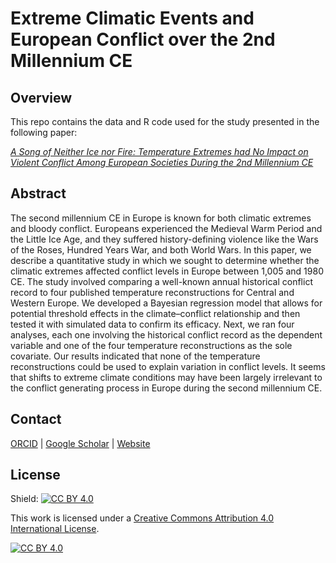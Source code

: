 # Extreme Climatic Events and European Conflict over the 2nd Millennium CE

## Overview
This repo contains the data and R code used for the study presented in the following paper:

[*A Song of Neither Ice nor Fire: Temperature Extremes had No Impact on Violent Conflict Among European Societies During the 2nd Millennium CE*](https://doi.org/10.3389/feart.2021.769107)

## Abstract

The second millennium CE in Europe is known for both climatic extremes and bloody conflict. Europeans experienced the Medieval Warm Period and the Little Ice Age, and they suffered history-defining violence like the Wars of the Roses, Hundred Years War, and both World Wars. In this paper, we describe a quantitative study in which we sought to determine whether the climatic extremes affected conflict levels in Europe between 1,005 and 1980 CE. The study involved comparing a well-known annual historical conflict record to four published temperature reconstructions for Central and Western Europe. We developed a Bayesian regression model that allows for potential threshold effects in the climate–conflict relationship and then tested it with simulated data to confirm its efficacy. Next, we ran four analyses, each one involving the historical conflict record as the dependent variable and one of the four temperature reconstructions as the sole covariate. Our results indicated that none of the temperature reconstructions could be used to explain variation in conflict levels. It seems that shifts to extreme climate conditions may have been largely irrelevant to the conflict generating process in Europe during the second millennium CE.

## Contact

[ORCID](https://orcid.org/0000-0001-7463-8638) |
[Google Scholar](https://scholar.google.com/citations?hl=en&user=0ZG-6CsAAAAJ) |
[Website](https://wccarleton.me)

## License

Shield: [![CC BY 4.0][cc-by-shield]][cc-by]

This work is licensed under a
[Creative Commons Attribution 4.0 International License][cc-by].

[![CC BY 4.0][cc-by-image]][cc-by]

[cc-by]: http://creativecommons.org/licenses/by/4.0/
[cc-by-image]: https://i.creativecommons.org/l/by/4.0/88x31.png
[cc-by-shield]: https://img.shields.io/badge/License-CC%20BY%204.0-lightgrey.svg
